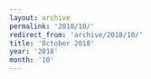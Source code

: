 ```yaml
---
layout: archive
permalink: '2018/10/'
redirect_from: 'archive/2018/10/'
title: 'October 2018'
year: '2018'
month: '10'
---
```

